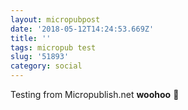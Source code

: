 ```yaml
---
layout: micropubpost
date: '2018-05-12T14:24:53.669Z'
title: ''
tags: micropub test
slug: '51893'
category: social
---
```

Testing from Micropublish.net **woohoo** 🥑
